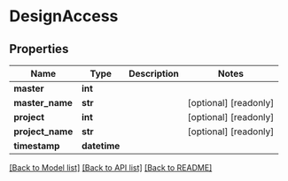 # DesignAccess

## Properties
Name | Type | Description | Notes
------------ | ------------- | ------------- | -------------
**master** | **int** |  | 
**master_name** | **str** |  | [optional] [readonly] 
**project** | **int** |  | [optional] [readonly] 
**project_name** | **str** |  | [optional] [readonly] 
**timestamp** | **datetime** |  | 

[[Back to Model list]](../README.md#documentation-for-models) [[Back to API list]](../README.md#documentation-for-api-endpoints) [[Back to README]](../README.md)


